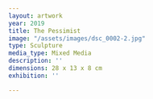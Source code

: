 ```yaml
---
layout: artwork
year: 2019
title: The Pessimist
image: "/assets/images/dsc_0002-2.jpg"
type: Sculpture
media_type: Mixed Media
description: ''
dimensions: 28 x 13 x 8 cm
exhibition: ''

---
```


